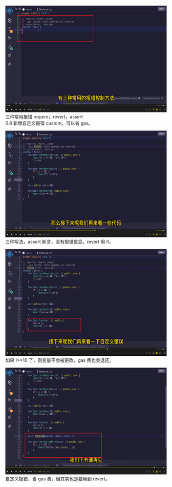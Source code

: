<img src='./img/2022-05-24-15-29-07.png' height=333px></img>    
三种常用报错 require，revert，assert    
0.8 新增自定义报错 custom，可以省 gas。  
  
<img src='./img/2022-05-24-15-32-00.png' height=333px></img>      
三种写法，assert 断言，没有报错信息。revert 用 if。  
  
<img src='./img/2022-05-24-15-33-46.png' height=333px></img>      
如果 I>=10 了，则变量不会被更改，gas 费也会退还。  
  
<img src='./img/2022-05-24-15-35-33.png' height=333px></img>      
自定义报错，省 gas 费，但其实也是要用到 revert。  
